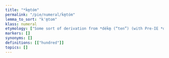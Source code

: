 ```yaml
---
title: "*ḱm̥tóm"
permalink: "/pie/numeral/ḱm̥tóm"
lemma_to_sort: "k'm̥tom"
klass: numeral
etymology: ["Some sort of derivation from *déḱm̥ (“ten”) (with Pre-IE *d lost or merged with *h₁ in the same way the initial dental obstruent was lost in the oblique cases of *dʰéǵʰōm (“earth”)), perhaps its ordinal number (*déḱm̥ +‎ *-ó-). If so then this could come from some phrase, \"tenth\", whose substantive noun can only be conjectured."]
markers: []
synonyms: []
definitions: [["hundred"]]
topics: []
---
```

